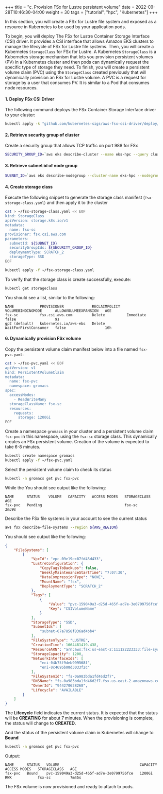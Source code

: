 +++
title = "c. Provision FSx for Lustre persistent volume"
date = 2022-09-28T10:46:30-04:00
weight = 30
tags = ["tutorial", "hpc", "Kubernetes"]
+++

In this section, you will create a FSx for Lustre file system and exposed as a resource in Kubernetes to be used by your application pods.

To begin, you will deploy The FSx for Lustre Container Storage Interface (CSI) driver. It provides a CSI interface that allows Amazon EKS clusters to manage the lifecycle of FSx for Lustre file systems.
Then, you will create a Kubernetes `StorageClass` for FSx for Lustre. A Kubernetes `StorageClass` is a Kubernetes storage mechanism that lets you provision persistent volumes (PV) in a Kubernetes cluster and then pods can dynamically request the specific type of storage they need.
To finish, you will create a persistent volume claim (PVC) using the `StorageClass` created previously that will dynamically provision an FSx for Lustre volume. A PVC is a request for storage by a user that consumes PV. It is similar to a Pod that consumes node resources.


#### 1. Deploy FSx CSI Driver

The following command deploys the FSx Container Storage Interface driver to your cluster:

```bash
kubectl apply -k "github.com/kubernetes-sigs/aws-fsx-csi-driver/deploy/kubernetes/overlays/stable/?ref=release-0.8"
```

#### 2. Retrieve security group of cluster

Create a security group that allows TCP traffic on port 988 for FSx

```bash
SECURITY_GROUP_ID=`aws eks describe-cluster --name eks-hpc --query cluster.resourcesVpcConfig.clusterSecurityGroupId --region ${AWS_REGION}`
```

#### 3. Retrieve subnet id of node group

```bash
SUBNET_ID=`aws eks describe-nodegroup --cluster-name eks-hpc --nodegroup-name "c5n-18xl" --query nodegroup.subnets --region ${AWS_REGION} | jq -r '.[]'`
```

#### 4. Create storage class

Execute the following snippet to generate the storage class manifest (`fsx-storage-class.yaml`) and then apply it to the cluster

```bash
cat > ~/fsx-storage-class.yaml << EOF
kind: StorageClass
apiVersion: storage.k8s.io/v1
metadata:
  name: fsx-sc
provisioner: fsx.csi.aws.com
parameters:
  subnetId: ${SUBNET_ID}
  securityGroupIds: ${SECURITY_GROUP_ID}
  deploymentType: SCRATCH_2
  storageType: SSD
EOF
```

```bash
kubectl apply -f ~/fsx-storage-class.yaml
```

To verify that the storage class is create successfully, execute:

```bash
kubectl get storageclass
```

You should see a list, similar to the following:

```text
NAME            PROVISIONER             RECLAIMPOLICY   VOLUMEBINDINGMODE      ALLOWVOLUMEEXPANSION   AGE
fsx-sc          fsx.csi.aws.com         Delete          Immediate              false                  9s
gp2 (default)   kubernetes.io/aws-ebs   Delete          WaitForFirstConsumer   false                  16h
```

#### 6. Dynamically provision FSx volume

Copy the persistent volume claim manifest below into a file named `fsx-pvc.yaml`:

```bash
cat > ~/fsx-pvc.yaml << EOF
apiVersion: v1
kind: PersistentVolumeClaim
metadata:
  name: fsx-pvc
  namespace: gromacs
spec:
  accessModes:
    - ReadWriteMany
  storageClassName: fsx-sc
  resources:
    requests:
      storage: 1200Gi
EOF
```

Create a namespace `gromacs` in your cluster and a persistent volume claim `fsx-pvc` in this namespace, using the `fsx-sc` storage class. This dynamically creates an FSx persistent volume. Creation of the volume is expected to take 6-8 minutes.

```bash
kubectl create namespace gromacs
kubectl apply -f ~/fsx-pvc.yaml
```

Select the persistent volume claim to check its status

```bash
kubectl -n gromacs get pvc fsx-pvc
```

While the You should see output like the following:

```text
NAME      STATUS    VOLUME   CAPACITY   ACCESS MODES   STORAGECLASS   AGE
fsx-pvc   Pending                                      fsx-sc         2m39s
```

Describe the FSx file systems in your account to see the current status

```bash
aws fsx describe-file-systems --region ${AWS_REGION}
```

You should see output like the following:

```json
{
    "FileSystems": [
        {
            "VpcId": "vpc-09e19ec07fd43d433", 
            "LustreConfiguration": {
                "CopyTagsToBackups": false, 
                "WeeklyMaintenanceStartTime": "7:07:30", 
                "DataCompressionType": "NONE", 
                "MountName": "fsx", 
                "DeploymentType": "SCRATCH_2"
            }, 
            "Tags": [
                {
                    "Value": "pvc-159049a3-d25d-465f-ad7e-3e0799756fce", 
                    "Key": "CSIVolumeName"
                }
            ], 
            "StorageType": "SSD", 
            "SubnetIds": [
                "subnet-07a7858f836ad4bb4"
            ], 
            "FileSystemType": "LUSTRE", 
            "CreationTime": 1664481419.438,
            "ResourceARN": "arn:aws:fsx:us-east-2:111122223333:file-system/fs-0a983bda1fd46d2f7", 
            "StorageCapacity": 1200, 
            "NetworkInterfaceIds": [
                "eni-04b75f9deb999568f", 
                "eni-0c4695b00d3033f2c"
            ], 
            "FileSystemId": "fs-0a983bda1fd46d2f7", 
            "DNSName": "fs-0a983bda1fd46d2f7.fsx.us-east-2.amazonaws.com", 
            "OwnerId": "944270628268", 
            "Lifecycle": "AVAILABLE"
        }
    ]
}
```

The **Lifecycle** field indicates the current status. It is expected that the status will be **CREATING** for about 7 minutes. When the provisioning is complete, the status will change to **CREATED**. 

And the status of the persistent volume claim in Kubernetes will change to **Bound**

```bash
kubectl -n gromacs get pvc fsx-pvc
```

Output:

```text
NAME      STATUS   VOLUME                                     CAPACITY   ACCESS MODES   STORAGECLASS   AGE
fsx-pvc   Bound    pvc-159049a3-d25d-465f-ad7e-3e0799756fce   1200Gi     RWX            fsx-sc         7m45s
```

The FSx volume is now provisioned and ready to attach to pods.